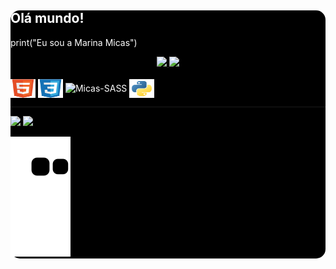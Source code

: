<div style="background: #000;border-radius:15px;color: #fff;">
  <h2>Olá mundo!</h2>  
  <p>print("Eu sou a Marina Micas")</p>
  <div align="center">
    <a href="https://github.com/marinamicas">
      <img height="150em" src="https://github-readme-stats.vercel.app/api?username=marinamicas&show_icons=true&theme=dark&include_all_commits=true&count_private=true"/>
      <img height="150em" src="https://github-readme-stats.vercel.app/api/top-langs/?username=marinamicas&layout=compact&langs_count=7&theme=dark"/>
    </a>
  </div>
  <div style="display: inline_block"><br>
    <img align="center" alt="Micas-HTML" height="30" width="40" src="https://raw.githubusercontent.com/devicons/devicon/master/icons/html5/html5-original.svg">
    <img align="center" alt="Micas-CSS" height="30" width="40" src="https://raw.githubusercontent.com/devicons/devicon/master/icons/css3/css3-original.svg">
    <img align="center" alt="Micas-SASS" height="30" width="40" src="https://sass-lang.com/assets/img/logos/logo-b6e1ef6e.svg">
    <img align="center" alt="Micas-Python" height="30" width="40" src="https://raw.githubusercontent.com/devicons/devicon/master/icons/python/python-original.svg">
  </div>  
  <hr>
  <div> 
    <a href = "mailto:marinamicas@gmail.com"><img src="https://img.shields.io/badge/-Gmail-%23333?style=for-the-badge&logo=gmail&logoColor=white" target="_blank"></a>
    <a href="https://www.linkedin.com/in/marinamicas/" target="_blank"><img src="https://img.shields.io/badge/-LinkedIn-%230077B5?style=for-the-badge&logo=linkedin&logoColor=white" target="_blank"></a>

![Snake animation](https://github.com/marinamicas/marinamicas/blob/output/github-contribution-grid-snake.svg)
  </div>
</div>
